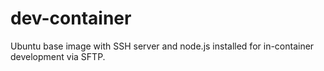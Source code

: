 # dev-container
Ubuntu base image with SSH server and node.js installed for in-container development via SFTP.

